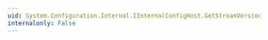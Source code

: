 ```yaml
---
uid: System.Configuration.Internal.IInternalConfigHost.GetStreamVersion(System.String)
internalonly: False
---
```

